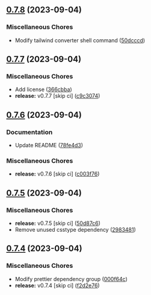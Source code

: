 ## [0.7.8](https://github.com/youthfulhps/tailwind-converter/compare/v0.7.7...v0.7.8) (2023-09-04)


### Miscellaneous Chores

* Modify tailwind converter shell command ([50dcccd](https://github.com/youthfulhps/tailwind-converter/commit/50dcccd1fee198d39f53ddb3b5b182a83bff552e))

## [0.7.7](https://github.com/youthfulhps/tailwind-converter/compare/v0.7.6...v0.7.7) (2023-09-04)


### Miscellaneous Chores

* Add license ([366cbba](https://github.com/youthfulhps/tailwind-converter/commit/366cbba953a23ab08eea7413a726db390ed89bf4))
* **release:** v0.7.7 [skip ci] ([c9c3074](https://github.com/youthfulhps/tailwind-converter/commit/c9c30747daaaefe0396bd49d59f961f372fa3f75))

## [0.7.6](https://github.com/youthfulhps/tailwind-converter/compare/v0.7.5...v0.7.6) (2023-09-04)


### Documentation

* Update README ([78fe4d3](https://github.com/youthfulhps/tailwind-converter/commit/78fe4d309c5261ba76e8f3766ac874c7efe71fc1))


### Miscellaneous Chores

* **release:** v0.7.6 [skip ci] ([c003f76](https://github.com/youthfulhps/tailwind-converter/commit/c003f76fa58020770f6d0921e94c59b27206bd9c))

## [0.7.5](https://github.com/youthfulhps/tailwind-converter/compare/v0.7.4...v0.7.5) (2023-09-04)


### Miscellaneous Chores

* **release:** v0.7.5 [skip ci] ([50d87c6](https://github.com/youthfulhps/tailwind-converter/commit/50d87c67ede6b3d95cb8fc3b7cc9ba2e11c2afe8))
* Remove unused csstype dependency ([2983481](https://github.com/youthfulhps/tailwind-converter/commit/29834813d5ba52dbd7962ada274231ce1d93129c))

## [0.7.4](https://github.com/youthfulhps/tailwind-converter/compare/v0.7.3...v0.7.4) (2023-09-04)


### Miscellaneous Chores

* Modify prettier dependency group ([000f64c](https://github.com/youthfulhps/tailwind-converter/commit/000f64ce4596aeb1a087734c11980e1a66a4f718))
* **release:** v0.7.4 [skip ci] ([f2d2e76](https://github.com/youthfulhps/tailwind-converter/commit/f2d2e76f8de09db60545235877f4b09a8418b301))


